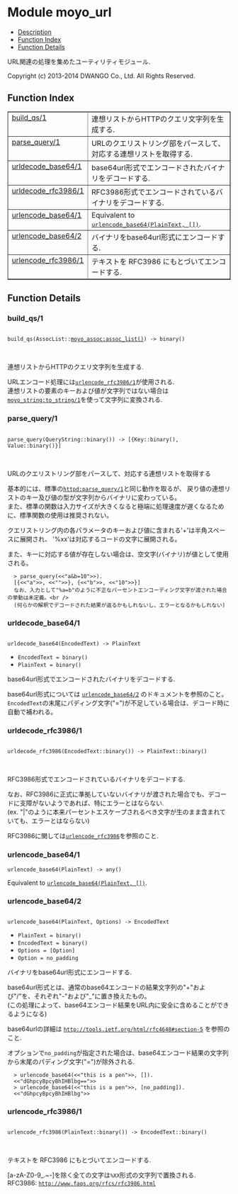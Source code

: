 

# Module moyo_url #
* [Description](#description)
* [Function Index](#index)
* [Function Details](#functions)

URL関連の処理を集めたユーティリティモジュール.

Copyright (c) 2013-2014 DWANGO Co., Ltd. All Rights Reserved.

<a name="index"></a>

## Function Index ##


<table width="100%" border="1" cellspacing="0" cellpadding="2" summary="function index"><tr><td valign="top"><a href="#build_qs-1">build_qs/1</a></td><td>連想リストからHTTPのクエリ文字列を生成する.</td></tr><tr><td valign="top"><a href="#parse_query-1">parse_query/1</a></td><td>URLのクエリストリング部をパースして、対応する連想リストを取得する.</td></tr><tr><td valign="top"><a href="#urldecode_base64-1">urldecode_base64/1</a></td><td>base64url形式でエンコードされたバイナリをデコードする.</td></tr><tr><td valign="top"><a href="#urldecode_rfc3986-1">urldecode_rfc3986/1</a></td><td>RFC3986形式でエンコードされているバイナリをデコードする.</td></tr><tr><td valign="top"><a href="#urlencode_base64-1">urlencode_base64/1</a></td><td>Equivalent to <a href="#urlencode_base64-2"><tt>urlencode_base64(PlainText, [])</tt></a>.</td></tr><tr><td valign="top"><a href="#urlencode_base64-2">urlencode_base64/2</a></td><td>バイナリをbase64url形式にエンコードする.</td></tr><tr><td valign="top"><a href="#urlencode_rfc3986-1">urlencode_rfc3986/1</a></td><td>テキストを RFC3986 にもとづいてエンコードする.</td></tr></table>


<a name="functions"></a>

## Function Details ##

<a name="build_qs-1"></a>

### build_qs/1 ###

<pre><code>
build_qs(AssocList::<a href="moyo_assoc.md#type-assoc_list">moyo_assoc:assoc_list()</a>) -&gt; binary()
</code></pre>
<br />

連想リストからHTTPのクエリ文字列を生成する.

URLエンコード処理には[`urlencode_rfc3986/1`](#urlencode_rfc3986-1)が使用される. <br />
連想リストの要素のキーおよび値が文字列ではない場合は[`moyo_string:to_string/1`](moyo_string.md#to_string-1)を使って文字列に変換される.

<a name="parse_query-1"></a>

### parse_query/1 ###

<pre><code>
parse_query(QueryString::binary()) -&gt; [{Key::binary(), Value::binary()}]
</code></pre>
<br />

URLのクエリストリング部をパースして、対応する連想リストを取得する

基本的には、標準の[`httpd:parse_query/1`](httpd.md#parse_query-1)と同じ動作を取るが、
戻り値の連想リストのキー及び値の型が文字列からバイナリに変わっている。<br />
また、標準の関数は入力サイズが大きくなると極端に処理速度が遅くなるために、標準関数の使用は推奨されない。

クエリストリング内の各パラメータのキーおよび値に含まれる'+'は半角スペースに展開され、
'%xx'は対応するコードの文字に展開される。

また、キーに対応する値が存在しない場合は、空文字(バイナリ)が値として使用される。

```
  > parse_query(<<"a&b=10">>).
  [{<<"a">>, <<"">>}, {<<"b">>, <<"10">>}]
  なお、入力として"%a=b"のように不正なパーセントエンコーディング文字が渡された場合の挙動は未定義。<br />
  (何らかの解釈でデコードされた結果が返るかもしれないし、エラーとなるかもしれない)
```

<a name="urldecode_base64-1"></a>

### urldecode_base64/1 ###

<pre><code>
urldecode_base64(EncodedText) -&gt; PlainText
</code></pre>

<ul class="definitions"><li><code>EncodedText = binary()</code></li><li><code>PlainText = binary()</code></li></ul>

base64url形式でエンコードされたバイナリをデコードする.

base64url形式については [`urlencode_base64/2`](#urlencode_base64-2) のドキュメントを参照のこと。<br />
`EncodedText`の末尾にパディング文字("=")が不足している場合は、デコード時に自動で補われる。

<a name="urldecode_rfc3986-1"></a>

### urldecode_rfc3986/1 ###

<pre><code>
urldecode_rfc3986(EncodedText::binary()) -&gt; PlainText::binary()
</code></pre>
<br />

RFC3986形式でエンコードされているバイナリをデコードする.

なお、RFC3986に正式に準拠していないバイナリが渡された場合でも、デコードに支障がないようであれば、特にエラーとはならない.<br />
(ex. "|"のように本来パーセントエスケープされるべき文字が生のまま含まれていても、エラーとはならない)<br />

RFC3986に関しては[`urlencode_rfc3986`](urlencode_rfc3986.md)を参照のこと.

<a name="urlencode_base64-1"></a>

### urlencode_base64/1 ###

`urlencode_base64(PlainText) -> any()`

Equivalent to [`urlencode_base64(PlainText, [])`](#urlencode_base64-2).

<a name="urlencode_base64-2"></a>

### urlencode_base64/2 ###

<pre><code>
urlencode_base64(PlainText, Options) -&gt; EncodedText
</code></pre>

<ul class="definitions"><li><code>PlainText = binary()</code></li><li><code>EncodedText = binary()</code></li><li><code>Options = [Option]</code></li><li><code>Option = no_padding</code></li></ul>

バイナリをbase64url形式にエンコードする.

base64url形式とは、通常のbase64エンコードの結果文字列の"+"および"/"を、それぞれ"-"および"_"に置き換えたもの。<br />
(この処理によって、base64エンコード結果をURL内に安全に含めることができるようになる)<br />

base64urlの詳細は [`http://tools.ietf.org/html/rfc4648#section-5`](http://tools.ietf.org.md/rfc4648#section-5) を参照のこと.

オプションで`no_padding`が指定された場合は、base64エンコード結果の文字列から末尾のパディング文字("=")が除外される.

```
  > urlencode_base64(<<"this is a pen">>, []).
  <<"dGhpcyBpcyBhIHBlbg==">>
  > urlencode_base64(<<"this is a pen">>, [no_padding]).
  <<"dGhpcyBpcyBhIHBlbg">>
```

<a name="urlencode_rfc3986-1"></a>

### urlencode_rfc3986/1 ###

<pre><code>
urlencode_rfc3986(PlainText::binary()) -&gt; EncodedText::binary()
</code></pre>
<br />

テキストを RFC3986 にもとづいてエンコードする.

[a-zA-Z0-9_.~-]を除く全ての文字は`%XX`形式の文字列で置換される. <br />
RFC3986: [`http://www.faqs.org/rfcs/rfc3986.html`](http://www.faqs.org/rfcs/rfc3986.md)

